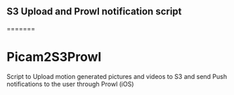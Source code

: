## S3 Upload and Prowl notification script
=======
# Picam2S3Prowl
Script to Upload motion generated pictures and videos to S3 and send Push notifications to the user through Prowl (iOS)
